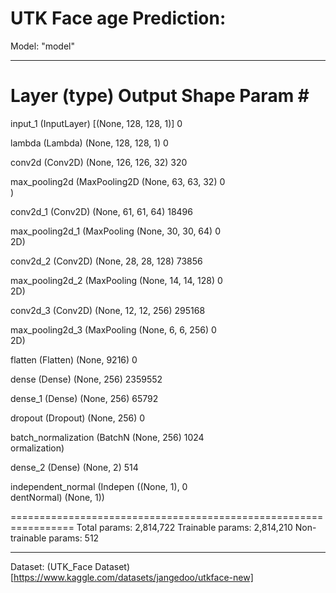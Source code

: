 # UTK Face age Prediction:

Model: "model"
_________________________________________________________________
 Layer (type)                Output Shape              Param #   
=================================================================
 input_1 (InputLayer)        [(None, 128, 128, 1)]     0         
                                                                 
 lambda (Lambda)             (None, 128, 128, 1)       0         
                                                                 
 conv2d (Conv2D)             (None, 126, 126, 32)      320       
                                                                 
 max_pooling2d (MaxPooling2D  (None, 63, 63, 32)       0         
 )                                                               
                                                                 
 conv2d_1 (Conv2D)           (None, 61, 61, 64)        18496     
                                                                 
 max_pooling2d_1 (MaxPooling  (None, 30, 30, 64)       0         
 2D)                                                             
                                                                 
 conv2d_2 (Conv2D)           (None, 28, 28, 128)       73856     
                                                                 
 max_pooling2d_2 (MaxPooling  (None, 14, 14, 128)      0         
 2D)                                                             
                                                                 
 conv2d_3 (Conv2D)           (None, 12, 12, 256)       295168    
                                                                 
 max_pooling2d_3 (MaxPooling  (None, 6, 6, 256)        0         
 2D)                                                             
                                                                 
 flatten (Flatten)           (None, 9216)              0         
                                                                 
 dense (Dense)               (None, 256)               2359552   
                                                                 
 dense_1 (Dense)             (None, 256)               65792     
                                                                 
 dropout (Dropout)           (None, 256)               0         
                                                                 
 batch_normalization (BatchN  (None, 256)              1024      
 ormalization)                                                   
                                                                 
 dense_2 (Dense)             (None, 2)                 514       
                                                                 
 independent_normal (Indepen  ((None, 1),              0         
 dentNormal)                  (None, 1))                         
                                                                 
=================================================================
Total params: 2,814,722
Trainable params: 2,814,210
Non-trainable params: 512
_________________________________________________________________


Dataset: (UTK_Face Dataset)[https://www.kaggle.com/datasets/jangedoo/utkface-new]
